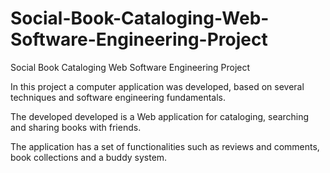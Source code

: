 # Social-Book-Cataloging-Web-Software-Engineering-Project
Social Book Cataloging Web Software Engineering Project

In this project a computer application was developed, based on several techniques and 
software engineering fundamentals. 

The developed developed  is a Web application for cataloging, searching and sharing books with friends. 

The application has a set of functionalities such as 
reviews and comments, book collections and a buddy system.

